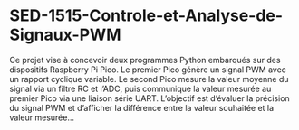 # SED-1515-Controle-et-Analyse-de-Signaux-PWM

Ce projet vise à concevoir deux programmes Python embarqués sur des dispositifs Raspberry 
Pi Pico. Le premier Pico génère un signal PWM avec un rapport cyclique variable. Le second 
Pico mesure la valeur moyenne du signal via un filtre RC et l’ADC, puis communique la valeur mesurée au premier Pico via une liaison série UART. L’objectif est d’évaluer la précision du signal PWM et d’afficher la différence entre la valeur souhaitée et la valeur mesurée...

